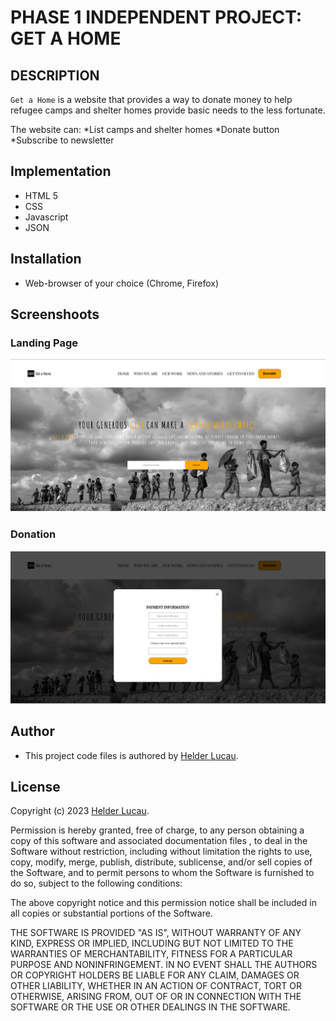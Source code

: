 # PHASE 1 INDEPENDENT PROJECT: GET A HOME

## DESCRIPTION 

`Get a Home` is a website that provides a way to donate money to help refugee camps and shelter homes provide basic needs to the less fortunate.

The website can:
*List camps and shelter homes
*Donate button 
*Subscribe to newsletter

## Implementation

* HTML 5
* CSS
* Javascript
* JSON

## Installation

* Web-browser of your choice (Chrome, Firefox)

## Screenshoots

### Landing Page
<img src="./images/landingpage.png" alt="landingpage">

### Donation 
<img src="./images/paymentinfo.png" alt="landingpage">

## Author
* This project code files is authored by [Helder Lucau](https://github.com/Helder-Lucau).

## License

Copyright (c) 2023 [Helder Lucau](https://github.com/Helder-Lucau).

Permission is hereby granted, free of charge, to any person obtaining a copy
of this software and associated documentation files , to deal
in the Software without restriction, including without limitation the rights
to use, copy, modify, merge, publish, distribute, sublicense, and/or sell
copies of the Software, and to permit persons to whom the Software is
furnished to do so, subject to the following conditions:

The above copyright notice and this permission notice shall be included in all
copies or substantial portions of the Software.

THE SOFTWARE IS PROVIDED "AS IS", WITHOUT WARRANTY OF ANY KIND, EXPRESS OR
IMPLIED, INCLUDING BUT NOT LIMITED TO THE WARRANTIES OF MERCHANTABILITY,
FITNESS FOR A PARTICULAR PURPOSE AND NONINFRINGEMENT. IN NO EVENT SHALL THE
AUTHORS OR COPYRIGHT HOLDERS BE LIABLE FOR ANY CLAIM, DAMAGES OR OTHER
LIABILITY, WHETHER IN AN ACTION OF CONTRACT, TORT OR OTHERWISE, ARISING FROM,
OUT OF OR IN CONNECTION WITH THE SOFTWARE OR THE USE OR OTHER DEALINGS IN THE
SOFTWARE.
